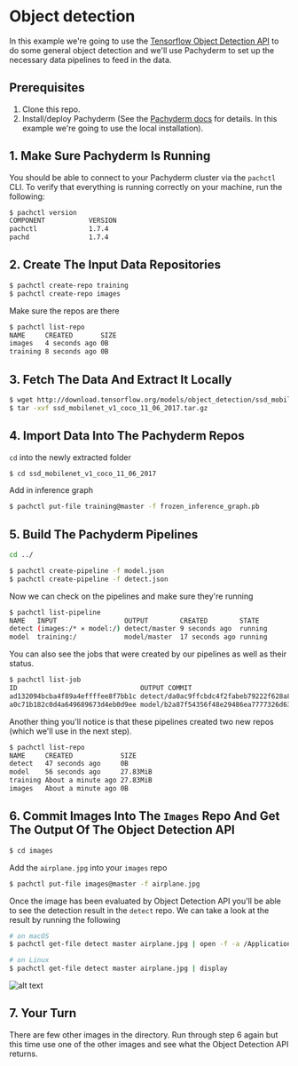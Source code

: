 # Object detection

In this example we're going to use the [Tensorflow Object Detection API](https://github.com/tensorflow/models/tree/master/object_detection) to do some general object detection and we'll use Pachyderm to set up the necessary data pipelines to feed in the data. 

## Prerequisites
1. Clone this repo.
2. Install/deploy Pachyderm (See the [Pachyderm docs](http://docs.pachyderm.io/en/latest/) for details. In this example we're going to use the local installation).

## 1. Make Sure Pachyderm Is Running

You should be able to connect to your Pachyderm cluster via the `pachctl` CLI.  To verify that everything is running correctly on your machine, run the following:

```sh
$ pachctl version
COMPONENT           VERSION
pachctl             1.7.4
pachd               1.7.4
```

## 2. Create The Input Data Repositories

```sh
$ pachctl create-repo training
$ pachctl create-repo images
```
Make sure the repos are there

```sh
$ pachctl list-repo
NAME     CREATED       SIZE
images   4 seconds ago 0B
training 8 seconds ago 0B
```

## 3. Fetch The Data And Extract It Locally

```sh
$ wget http://download.tensorflow.org/models/object_detection/ssd_mobilenet_v1_coco_11_06_2017.tar.gz
$ tar -xvf ssd_mobilenet_v1_coco_11_06_2017.tar.gz
```

## 4. Import Data Into The Pachyderm Repos
`cd` into the newly extracted folder

```sh
$ cd ssd_mobilenet_v1_coco_11_06_2017
```
Add in inference graph  
```sh
$ pachctl put-file training@master -f frozen_inference_graph.pb
```

## 5. Build The Pachyderm Pipelines
```sh
cd ../
```

```sh
$ pachctl create-pipeline -f model.json
$ pachctl create-pipeline -f detect.json
```

Now we can check on the pipelines and make sure they're running

```sh
$ pachctl list-pipeline
NAME   INPUT                 OUTPUT        CREATED        STATE
detect (images:/* ⨯ model:/) detect/master 9 seconds ago  running
model  training:/            model/master  17 seconds ago running
```

You can also see the jobs that were created by our pipelines as well as their status.

```sh
$ pachctl list-job
ID                               OUTPUT COMMIT                           STARTED        DURATION  RESTART PROGRESS  DL       UL STATE
ad132094bcba4f89a4effffee8f7bb1c detect/da0ac9ffcbdc4f2fabeb79222f628a8d 9 seconds ago  3 seconds 0       0 + 0 / 0 0B       0B success
a0c71b182c0d4a649689673d4eb0d9ee model/b2a87f54356f48e29486ea7777326d63  18 seconds ago 3 seconds 0       1 + 0 / 1 27.83MiB 0B success
```

Another thing you'll notice is that these pipelines created two new repos (which we'll use in the next step).

```sh
$ pachctl list-repo
NAME     CREATED            SIZE
detect   47 seconds ago     0B
model    56 seconds ago     27.83MiB
training About a minute ago 27.83MiB
images   About a minute ago 0B
```

## 6. Commit Images Into The `Images` Repo And Get The Output Of The Object Detection API

```sh
$ cd images
```
Add the `airplane.jpg` into your `images` repo

```sh
$ pachctl put-file images@master -f airplane.jpg
```
Once the image has been evaluated by Object Detection API you'll be able to see the detection result in the `detect` repo. We can take a look at the result by running the following

```sh
# on macOS
$ pachctl get-file detect master airplane.jpg | open -f -a /Applications/Preview.app

# on Linux
$ pachctl get-file detect master airplane.jpg | display
```

![alt text](detected_airplane.jpg)

## 7. Your Turn
There are few other images in the directory. Run through step 6 again but this time use one of the other images and see what the Object Detection API returns.
